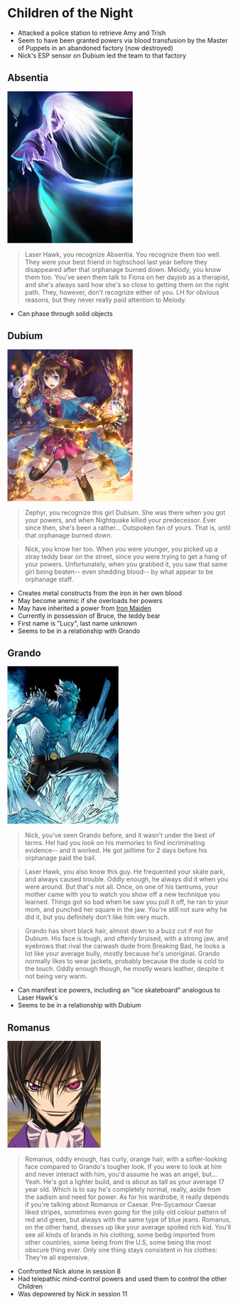 <!-- TITLE: Children Of The Night -->
<!-- SUBTITLE: A quick summary of Children Of The Night -->

# Children of the Night
* Attacked a police station to retrieve Amy and Trish
* Seem to have been granted powers via blood transfusion by the Master of Puppets in an abandoned factory (now destroyed)
* Nick's ESP sensor on Dubium led the team to that factory

## Absentia
![Absentia](/uploads/sycamour/absentia.jpg "Absentia")

> Laser Hawk, you recognize Absentia. You recognize them too well. They were your best friend in highschool last year before they disappeared after that orphanage burned down. Melody, you know them too. You've seen them talk to Fiona on her dayjob as a therapist, and she's always said how she's so close to getting them on the right path. They, however, don't recognize either of you. LH for obvious reasons, but they never really paid attention to Melody.

* Can phase through solid objects

## Dubium
![Dubium](/uploads/sycamour/dubium.jpg "Dubium")

> Zephyr, you recognize this girl Dubium. She was there when you got your powers, and when Nightquake killed your predecessor. Ever since then, she's been a rather... Outspoken fan of yours. That is, until that orphanage burned down.

> Nick, you know her too. When you were younger, you picked up a stray teddy bear on the street, since you were trying to get a hang of your powers. Unfortunately, when you grabbed it, you saw that same girl being beaten-- even shedding blood-- by what appear to be orphanage staff.

* Creates metal constructs from the iron in her own blood
* May become anemic if she overloads her powers
* May have inherited a power from [Iron Maiden](#iron-maiden)
* Currently in possession of Bruce, the teddy bear
* First name is "Lucy", last name unknown
* Seems to be in a relationship with Grando

## Grando
![Grando](/uploads/sycamour/grando.jpg "Grando")

> Nick, you've seen Grando before, and it wasn't under the best of terms. Hel had you look on his memories to find incriminating evidence-- and it worked. He got jailtime for 2 days before his orphanage paid the bail.

> Laser Hawk, you also know this guy. He frequented your skate park, and always caused trouble. Oddly enough, he always did it when you were around. But that's not all. Once, on one of his tantrums, your mother came with you to watch you show off a new technique you learned. Things got so bad when he saw you pull it off, he ran to your mom, and punched her square in the jaw. You're still not sure why he did it, but you definitely don't like him very much.

> Grando has short black hair, almost down to a buzz cut if not for Dubium. His face is tough, and oftenly bruised, with a strong jaw, and eyebrows that rival the carwash dude from Breaking Bad, he looks a lot like your average bully, mostly because he's unoriginal.
> Grando normally likes to wear jackets, probably because the dude is cold to the touch. Oddly enough though, he mostly wears leather, despite it not being very warm.

* Can manifest ice powers, including an "ice skateboard" analogous to Laser Hawk's
* Seems to be in a relationship with Dubium

## Romanus
![Romanus](/uploads/sycamour/romanus.jpg "Romanus")

> Romanus, oddly enough, has curly, orange hair, with a softer-looking face compared to Grando's tougher look. If you were to look at him and never interact with him, you'd assume he was an angel, but... Yeah.
> He's got a lighter build, and is about as tall as your average 17 year old. Which is to say he's completely normal, really, aside from the sadism and need for power.
> As for his wardrobe, it really depends if you're talking about Romanus or Caesar. 
> Pre-Sycamour Caesar liked stripes, sometimes even going for the jolly old colour pattern of red and green, but always with the same type of blue jeans.
> Romanus, on the other hand, dresses up like your average spoiled rich kid. You'll see all kinds of brands in his clothing, some beibg imported from other countries, some being from the U.S, some being the most obscure thing ever. Only one thing stays consistent in his clothes: They're all expensive.

* Confronted Nick alone in session 8
* Had telepathic mind-control powers and used them to control the other Children
* Was depowered by Nick in session 11

